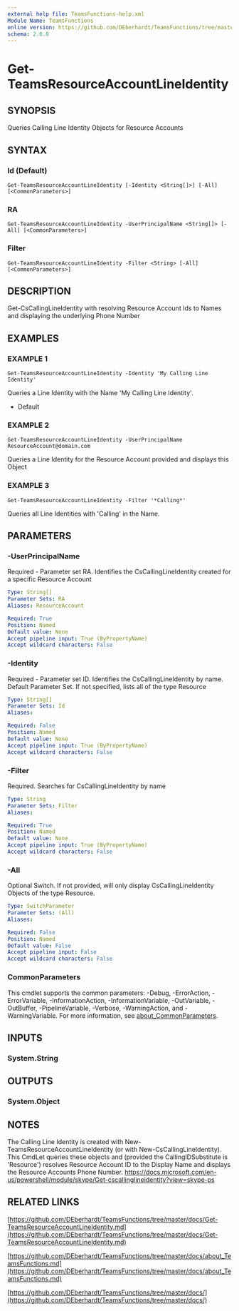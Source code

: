 ```yaml
---
external help file: TeamsFunctions-help.xml
Module Name: TeamsFunctions
online version: https://github.com/DEberhardt/TeamsFunctions/tree/master/docs/Get-TeamsResourceAccountLineIdentity.md
schema: 2.0.0
---
```


# Get-TeamsResourceAccountLineIdentity

## SYNOPSIS
Queries Calling Line Identity Objects for Resource Accounts

## SYNTAX

### Id (Default)
```
Get-TeamsResourceAccountLineIdentity [-Identity <String[]>] [-All] [<CommonParameters>]
```

### RA
```
Get-TeamsResourceAccountLineIdentity -UserPrincipalName <String[]> [-All] [<CommonParameters>]
```

### Filter
```
Get-TeamsResourceAccountLineIdentity -Filter <String> [-All] [<CommonParameters>]
```

## DESCRIPTION
Get-CsCallingLineIdentity with resolving Resource Account Ids to Names and displaying the underlying Phone Number

## EXAMPLES

### EXAMPLE 1
```
Get-TeamsResourceAccountLineIdentity -Identity 'My Calling Line Identity'
```

Queries a Line Identity with the Name 'My Calling Line Identity'.
- Default

### EXAMPLE 2
```
Get-TeamsResourceAccountLineIdentity -UserPrincipalName ResourceAccount@domain.com
```

Queries a Line Identity for the Resource Account provided and displays this Object

### EXAMPLE 3
```
Get-TeamsResourceAccountLineIdentity -Filter '*Calling*'
```

Queries all Line Identities with 'Calling' in the Name.

## PARAMETERS

### -UserPrincipalName
Required - Parameter set RA.
Identifies the CsCallingLineIdentity created for a specific Resource Account

```yaml
Type: String[]
Parameter Sets: RA
Aliases: ResourceAccount

Required: True
Position: Named
Default value: None
Accept pipeline input: True (ByPropertyName)
Accept wildcard characters: False
```

### -Identity
Required - Parameter set ID.
Identifies the CsCallingLineIdentity by name.
Default Parameter Set.
If not specified, lists all of the type Resource

```yaml
Type: String[]
Parameter Sets: Id
Aliases:

Required: False
Position: Named
Default value: None
Accept pipeline input: True (ByPropertyName)
Accept wildcard characters: False
```

### -Filter
Required.
Searches for CsCallingLineIdentity by name

```yaml
Type: String
Parameter Sets: Filter
Aliases:

Required: True
Position: Named
Default value: None
Accept pipeline input: True (ByPropertyName)
Accept wildcard characters: False
```

### -All
Optional Switch.
If not provided, will only display CsCallingLineIdentity Objects of the type Resource.

```yaml
Type: SwitchParameter
Parameter Sets: (All)
Aliases:

Required: False
Position: Named
Default value: False
Accept pipeline input: False
Accept wildcard characters: False
```

### CommonParameters
This cmdlet supports the common parameters: -Debug, -ErrorAction, -ErrorVariable, -InformationAction, -InformationVariable, -OutVariable, -OutBuffer, -PipelineVariable, -Verbose, -WarningAction, and -WarningVariable. For more information, see [about_CommonParameters](http://go.microsoft.com/fwlink/?LinkID=113216).

## INPUTS

### System.String
## OUTPUTS

### System.Object
## NOTES
The Calling Line Identity is created with New-TeamsResourceAccountLineIdentity (or with New-CsCallingLineIdentity).
This CmdLet queries these objects and (provided the CallingIDSubstitute is 'Resource') resolves Resource Account ID
to the Display Name and displays the Resource Accounts Phone Number.
https://docs.microsoft.com/en-us/powershell/module/skype/Get-cscallinglineidentity?view=skype-ps

## RELATED LINKS

[https://github.com/DEberhardt/TeamsFunctions/tree/master/docs/Get-TeamsResourceAccountLineIdentity.md](https://github.com/DEberhardt/TeamsFunctions/tree/master/docs/Get-TeamsResourceAccountLineIdentity.md)

[https://github.com/DEberhardt/TeamsFunctions/tree/master/docs/about_TeamsFunctions.md](https://github.com/DEberhardt/TeamsFunctions/tree/master/docs/about_TeamsFunctions.md)

[https://github.com/DEberhardt/TeamsFunctions/tree/master/docs/](https://github.com/DEberhardt/TeamsFunctions/tree/master/docs/)

